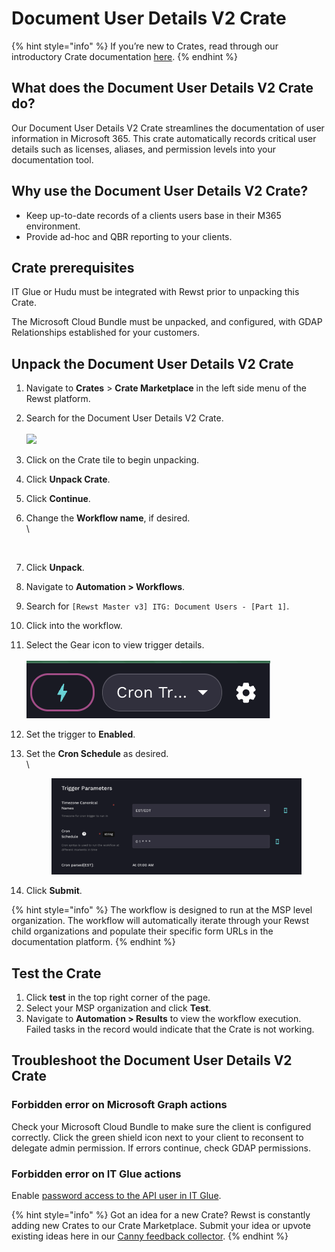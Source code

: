 # Document User Details V2 Crate

{% hint style="info" %}
If you’re new to Crates, read through our introductory Crate documentation [here](https://app.rewst.io/marketplace/crates/ad23cb3a-d4fb-4066-91d1-719ea95a6355).
{% endhint %}

## What does the Document User Details V2 Crate do?

Our Document User Details V2 Crate streamlines the documentation of user information in Microsoft 365. This crate automatically records critical user details such as licenses, aliases, and permission levels into your documentation tool.

## Why use the Document User Details V2 Crate?

* Keep up-to-date records of a clients users base in their M365 environment.
* Provide ad-hoc and QBR reporting to your clients.

## Crate prerequisites

IT Glue or Hudu must be integrated with Rewst prior to unpacking this Crate.

The Microsoft Cloud Bundle must be unpacked, and configured, with GDAP Relationships established for your customers.

## Unpack the Document User Details V2 Crate

1. Navigate to **Crates** > **Crate Marketplace** in the left side menu of the Rewst platform.
2. Search for the Document User Details V2 Crate.\
   \
   ![](<../../.gitbook/assets/Screenshot 2025-03-24 at 2.53.14 PM.png>)
3. Click on the Crate tile to begin unpacking.
4. Click **Unpack Crate**.
5. Click **Continue**.
6.  Change the **Workflow name**, if desired.\
    \


    <figure><img src="../../.gitbook/assets/Screenshot 2025-03-24 at 2.54.27 PM.png" alt=""><figcaption></figcaption></figure>
7. Click **Unpack**.
8. Navigate to **Automation > Workflows**.
9. Search for `[Rewst Master v3] ITG: Document Users - [Part 1]`.
10. Click into the workflow.
11. Select the Gear icon to view trigger details.\
    \
    ![](<../../.gitbook/assets/image (41).png>)
12. Set the trigger to **Enabled**.
13. Set the **Cron Schedule** as desired.\
    \


    <figure><img src="../../.gitbook/assets/image (42).png" alt=""><figcaption></figcaption></figure>
14. Click **Submit**.

{% hint style="info" %}
The workflow is designed to run at the MSP level organization. The workflow will automatically iterate through your Rewst child organizations and populate their specific form URLs in the documentation platform.
{% endhint %}

## Test the Crate

1. Click **test** in the top right corner of the page.
2. Select your MSP organization and click **Test**.
3. Navigate to **Automation > Results** to view the workflow execution. Failed tasks in the record would indicate that the Crate is not working.

## Troubleshoot the Document User Details V2 Crate

### Forbidden error on Microsoft Graph actions

Check your Microsoft Cloud Bundle to make sure the client is configured correctly. Click the green shield icon next to your client to reconsent to delegate admin permission. If errors continue, check GDAP permissions.

### Forbidden error on IT Glue actions

Enable [password access to the API user in IT Glue](https://support.itglue.com/hc/en-us/articles/360017660198-Password-Access-Workflow-in-IT-Glue).

{% hint style="info" %}
Got an idea for a new Crate? Rewst is constantly adding new Crates to our Crate Marketplace. Submit your idea or upvote existing ideas here in our [Canny feedback collector](https://rewst.canny.io/crates).
{% endhint %}

